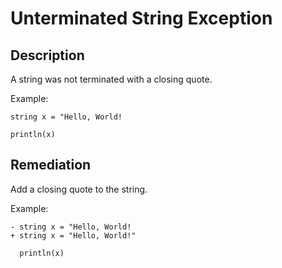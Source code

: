 # Unterminated String Exception

## Description

A string was not terminated with a closing quote.

Example:

```step
string x = "Hello, World!

println(x)
```

## Remediation

Add a closing quote to the string.

Example:

```
- string x = "Hello, World!
+ string x = "Hello, World!"

  println(x)
```
